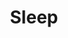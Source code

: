 ---
title: "Sleep"
summary: "Sleep is a state of reduced mental and physical activity, in which consciousness is altered, and sensory activity is inhibited to a certain extent. During sleep, there is a decrease in muscle activity, and interactions with the surrounding environment are significantly reduced. While sleep is different from wakefulness in terms of the ability to react to stimuli, it still involves active brain patterns, making it more reactive than a coma or disorders of consciousness.Sleep occurs in repeating periods, in which the body alternates between two distinct modes: REM sleep and non-REM sleep. Although REM stands for \"rapid eye movement\", this mode of sleep has many other aspects, including virtual paralysis of the body. Dreams are a succession of images, ideas, emotions, and sensations that usually occur involuntarily in the mind during certain stages of sleep. During sleep, most of the body's systems are in an anabolic state, helping to restore the immune, nervous, skeletal, and muscular systems; these are vital processes that maintain mood, memory, and cognitive function, and play a large role in the function of the endocrine and immune systems. The internal circadian clock promotes sleep daily at night. The diverse purposes and mechanisms of sleep are the subject of substantial ongoing research. Sleep is a highly conserved behavior across animal evolution, likely going back hundreds of millions of years.Humans may suffer from various sleep disorders, including dyssomnias such as insomnia, hypersomnia, narcolepsy, and sleep apnea; parasomnias such as sleepwalking and rapid eye movement sleep behavior disorder; bruxism; and circadian rhythm sleep disorders. The use of artificial light has substantially altered humanity's sleep patterns. Common sources of artificial light include outdoor lighting and the screens of electronic devices such as smartphones and televisions, which emit large amounts of blue light, a form of light typically associated with daytime. This disrupts the release of the hormone melatonin needed to regulate the sleep-cycle."
image: "sleep.jpg"
apple_music_artist_url: "https://music.apple.com/gb/artist/sleep/2930043"
wikipedia_url: "https://en.wikipedia.org/wiki/Sleep"
---